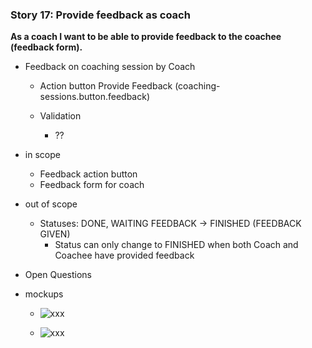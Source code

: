 ### Story 17: Provide feedback as coach
**As a coach I want to be able to provide feedback to the coachee (feedback form).**

-  Feedback on coaching session by Coach
    - Action button Provide Feedback (coaching-sessions.button.feedback)
   
    - Validation
        - ??
          
- in scope
    - Feedback action button
    - Feedback form for coach

- out of scope
    - Statuses: DONE, WAITING FEEDBACK -> FINISHED (FEEDBACK GIVEN)
        - Status can only change to FINISHED when both Coach and Coachee have provided feedback
    
- Open Questions

- mockups
    - ![xxx](../img/xxx.png)
              
    - ![xxx](../img/xxx.png)                       

   
